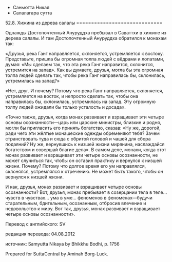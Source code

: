 









* Саньютта Никая
* Салалагара сутта


52\.8\. Хижина из дерева салалы
\=\=\=\=\=\=\=\=\=\=\=\=\=\=\=\=\=\=\=\=\=\=\=\=\=\=\=\=\=



Однажды Достопочтенный Ануруддха пребывал в Саваттхи в хижине из дерева салалы\. И там Достопочтенный Ануруддха обратился к монахам так:


«Друзья, река Ганг направляется, склоняется, устремляется к востоку\. Представьте, пришла бы огромная толпа людей с вёдрами и лопатами, думая: «Мы сделаем так, что эта река Ганг направится, склонится, устремится на запад»\. Как вы думаете, друзья, могла бы эта огромная толпа людей сделать так, чтобы река Ганг направилась бы, склонилась, устремилась на запад?»


«Нет, друг\. И почему? Потому что река Ганг направляется, склоняется, устремляется на восток, и непросто сделать так, чтобы она направилась бы, склонилась, устремилась на запад\. Эту огромную толпу людей ожидали бы только усталость и досада»\.


«Точно также, друзья, когда монах развивает и взращивает эти четыре основы осознанности—царь или царские министры, близкие и родня, могли бы пригласить его принять богатство, сказав: «Ну же, дорогой, ради чего эти жёлтые монашеские одежды обременяют тебя? Зачем странствовать туда и сюда с обритой головой и чашей для сбора подаяний? Ну же, вернувшись к низшей жизни мирянина, наслаждайся богатством и совершай благие дела»\. В самом деле, монахи, когда этот монах развивает и взращивает эти четыре основы осознанности, не может случиться так, чтобы он оставил практику и вернулся к низшей жизни\. Почему? Потому что долгое время его ум направлялся, склонялся, устремлялся к отречению\. Не может быть такого, чтобы он вернулся к низшей жизни\.


И как, друзья, монах развивает и взращивает четыре основы осознанности? Вот, друзья, монах пребывает в созерцании тела в теле… чувств в чувствах… ума в уме… феноменов в феноменах—будучи старательным, бдительным, осознанным, отбросив влечение и недовольство к миру\. Вот так, друзья, монах развивает и взращивает четыре основы осознанности»\.



Перевод с английского: SV


редакция перевода: 04\.08\.2012


источник: Samyutta Nikaya by Bhikkhu Bodhi, p\. 1756


Prepared for SuttaCentral by Aminah Borg\-Luck\.






